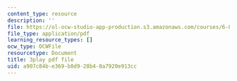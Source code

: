 ```yaml
---
content_type: resource
description: ''
file: https://ol-ocw-studio-app-production.s3.amazonaws.com/courses/6-042j-mathematics-for-computer-science-spring-2015/a907c84be369b8d928b48a7920e913cc_KZ7jjLTQ9r4.pdf
file_type: application/pdf
learning_resource_types: []
ocw_type: OCWFile
resourcetype: Document
title: 3play pdf file
uid: a907c84b-e369-b8d9-28b4-8a7920e913cc
---
```

